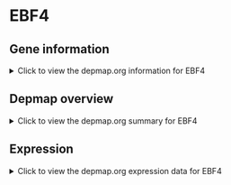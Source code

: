 <h1>EBF4</h1>

<h2>Gene information</h2>
<details>
  <summary>Click to view the depmap.org information for EBF4</summary>
  <p><a href="https://depmap.org/portal/gene/EBF4?tab=about" target="_BLANK">Open page in a new tab...</a></p>
  <iframe src="https://depmap.org/portal/gene/EBF4?tab=about" style="border:none;width:100%;height:800px"></iframe>
</details>

<h2>Depmap overview</h2>
<details>
  <summary>Click to view the depmap.org summary for EBF4</summary>
  <p><a href="https://depmap.org/portal/gene/EBF4?tab=overview" target="_BLANK">Open page in a new tab...</a></p>
  <iframe src="https://depmap.org/portal/gene/EBF4?tab=overview" style="border:none;width:100%;height:800px"></iframe>
</details>

<h2>Expression</h2>
<details>
  <summary>Click to view the depmap.org expression data for EBF4</summary>
  <p><a href="https://depmap.org/portal/gene/EBF4?tab=characterization" target="_BLANK">Open page in a new tab...</a></p>
  <iframe src="https://depmap.org/portal/gene/EBF4?tab=characterization" style="border:none;width:100%;height:800px"></iframe>
</details>


<!--
<h2>Reactome Pathway diagram</h2>
<details>
  <summary>Click to view the Reactome pathway for EBF4</summary>
  <p><a href="PURL" target="_BLANK">Open page in a new tab...</a></p>
  PNAME
</details>
-->



